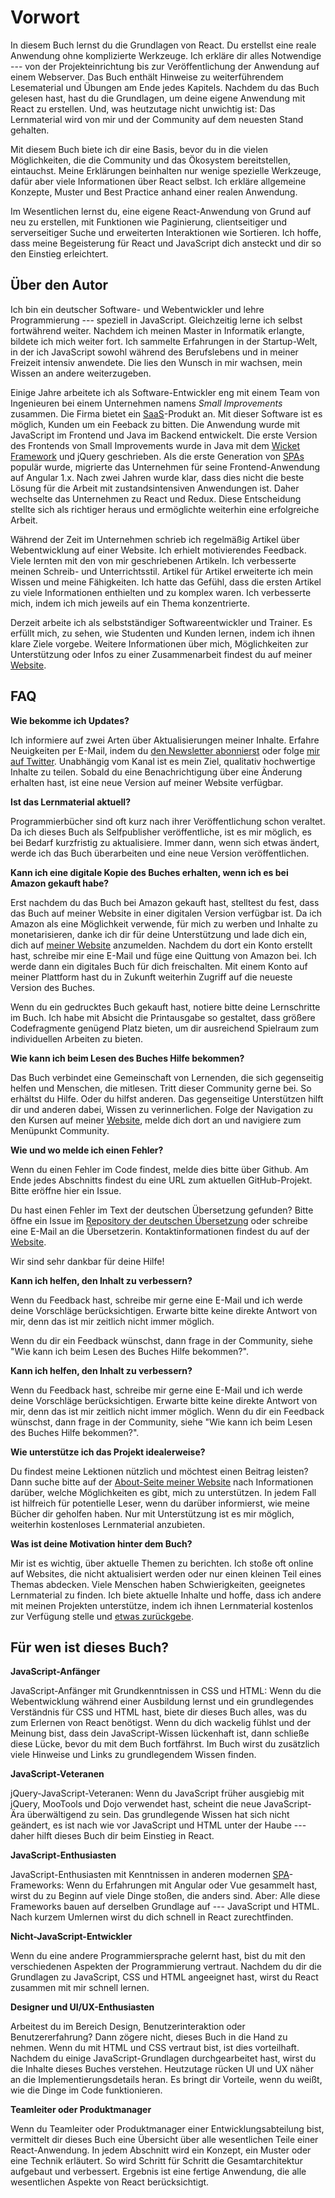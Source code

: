# Vorwort

In diesem Buch lernst du die Grundlagen von React. Du erstellst eine reale Anwendung ohne komplizierte Werkzeuge. Ich erkläre dir alles Notwendige --- von der Projekteinrichtung bis zur Veröffentlichung der Anwendung auf einem Webserver. Das Buch enthält Hinweise zu weiterführendem Lesematerial und Übungen am Ende jedes Kapitels. Nachdem du das Buch gelesen hast, hast du die Grundlagen, um deine eigene Anwendung mit React zu erstellen. Und, was heutzutage nicht unwichtig ist: Das Lernmaterial wird von mir und der Community auf dem neuesten Stand gehalten.

Mit diesem Buch biete ich dir eine Basis, bevor du in die vielen Möglichkeiten, die die Community und das Ökosystem bereitstellen, eintauchst. Meine Erklärungen beinhalten nur wenige spezielle Werkzeuge, dafür aber viele Informationen über React selbst. Ich erkläre allgemeine Konzepte, Muster und Best Practice anhand einer realen Anwendung.

Im Wesentlichen lernst du, eine eigene React-Anwendung von Grund auf neu zu erstellen, mit Funktionen wie Paginierung, clientseitiger und serverseitiger Suche und erweiterten Interaktionen wie Sortieren. Ich hoffe, dass meine Begeisterung für React und JavaScript dich ansteckt und dir so den Einstieg erleichtert.

## Über den Autor

Ich bin ein deutscher Software- und Webentwickler und lehre Programmierung --- speziell in JavaScript. Gleichzeitig lerne ich selbst fortwährend weiter. Nachdem ich meinen Master in Informatik erlangte, bildete ich mich weiter fort. Ich sammelte Erfahrungen in der Startup-Welt, in der ich JavaScript sowohl während des Berufslebens und in meiner Freizeit intensiv anwendete. Die lies den Wunsch in mir wachsen, mein Wissen an andere weiterzugeben.

Einige Jahre arbeitete ich als Software-Entwickler eng mit einem Team von Ingenieuren bei einem Unternehmen namens *Small Improvements* zusammen. Die Firma bietet ein [SaaS](https://de.wikipedia.org/wiki/Software_as_a_Service)-Produkt an. Mit dieser Software ist es möglich, Kunden um ein Feeback zu bitten. Die Anwendung wurde mit JavaScript im Frontend und Java im Backend entwickelt. Die erste Version des Frontends von Small Improvements wurde in Java mit dem [Wicket Framework](https://de.wikipedia.org/wiki/Apache_Wicket) und jQuery geschrieben. Als die erste Generation von [SPAs](https://de.wikipedia.org/wiki/Single-Page-Webanwendung) populär wurde, migrierte das Unternehmen für seine Frontend-Anwendung auf Angular 1.x. Nach zwei Jahren wurde klar, dass dies nicht die beste Lösung für die Arbeit mit zustandsintensiven Anwendungen ist. Daher wechselte das Unternehmen zu React und Redux. Diese Entscheidung stellte sich als richtiger heraus und ermöglichte weiterhin eine erfolgreiche Arbeit.

Während der Zeit im Unternehmen schrieb ich regelmäßig Artikel über Webentwicklung auf einer Website. Ich erhielt motivierendes Feedback. Viele lernten mit den von mir geschriebenen Artikeln. Ich verbesserte meinen Schreib- und Unterrichtsstil. Artikel für Artikel erweiterte ich mein Wissen und meine Fähigkeiten. Ich hatte das Gefühl, dass die ersten Artikel zu viele Informationen enthielten und zu komplex waren. Ich verbesserte mich, indem ich mich jeweils auf ein Thema konzentrierte.

Derzeit arbeite ich als selbstständiger Softwareentwickler und Trainer. Es erfüllt mich, zu sehen, wie Studenten und Kunden lernen, indem ich ihnen klare Ziele vorgebe. Weitere Informationen über mich, Möglichkeiten zur Unterstützung oder Infos zu einer Zusammenarbeit findest du auf meiner [Website](https://www.robinwieruch.de/about).

## FAQ

**Wie bekomme ich Updates?**

Ich informiere auf zwei Arten über Aktualisierungen meiner Inhalte. Erfahre Neuigkeiten per E-Mail, indem du [den Newsletter abonnierst](https://www.getrevue.co/profile/rwieruch) oder folge [mir auf Twitter](https://twitter.com/rwieruch). Unabhängig vom Kanal ist es mein Ziel, qualitativ hochwertige Inhalte zu teilen. Sobald du eine Benachrichtigung über eine Änderung erhalten hast, ist eine neue Version auf meiner Website verfügbar.

**Ist das Lernmaterial aktuell?**

Programmierbücher sind oft kurz nach ihrer Veröffentlichung schon veraltet. Da ich dieses Buch als Selfpublisher veröffentliche, ist es mir möglich, es bei Bedarf kurzfristig zu aktualisiere. Immer dann, wenn sich etwas ändert, werde ich das Buch überarbeiten und eine neue Version veröffentlichen.

**Kann ich eine digitale Kopie des Buches erhalten, wenn ich es bei Amazon gekauft habe?**

Erst nachdem du das Buch bei Amazon gekauft hast, stelltest du fest, dass das Buch auf meiner Website in einer digitalen Version verfügbar ist. Da ich Amazon als eine Möglichkeit verwende, für mich zu werben und Inhalte zu monetarisieren, danke ich dir für deine Unterstützung und lade dich ein, dich auf [meiner Website](https://www.robinwieruch.de/) anzumelden. Nachdem du dort ein Konto erstellt hast, schreibe mir eine E-Mail und füge eine Quittung von Amazon bei. Ich werde dann ein digitales Buch für dich freischalten. Mit einem Konto auf meiner Plattform hast du in Zukunft weiterhin Zugriff auf die neueste Version des Buches.

Wenn du ein gedrucktes Buch gekauft hast, notiere bitte deine Lernschritte im Buch. Ich habe mit Absicht die Printausgabe so gestaltet, dass größere Codefragmente genügend Platz bieten, um dir ausreichend Spielraum zum individuellen Arbeiten zu bieten.

**Wie kann ich beim Lesen des Buches Hilfe bekommen?**

Das Buch verbindet eine Gemeinschaft von Lernenden, die sich gegenseitig helfen und  Menschen, die mitlesen. Tritt dieser Community gerne bei. So erhältst du Hilfe. Oder du hilfst anderen. Das gegenseitige Unterstützen hilft dir und anderen dabei, Wissen zu verinnerlichen. Folge der Navigation zu den Kursen auf meiner [Website](https://www.robinwieruch.de/), melde dich dort an und navigiere zum Menüpunkt Community.

**Wie und wo melde ich einen Fehler?**

Wenn du einen Fehler im Code findest, melde dies bitte über Github. Am Ende jedes Abschnitts findest du eine URL zum aktuellen GitHub-Projekt. Bitte eröffne hier ein Issue. 

Du hast einen Fehler im Text der deutschen Übersetzung gefunden? Bitte öffne ein Issue im [Repository der deutschen Übersetzung](https://github.com/the-road-to-learn-react/the-road-to-react-german) oder schreibe eine E-Mail an die Übersetzerin. Kontaktinformationen findest du auf der [Website](https://www.astrid-guenther.de).

Wir sind sehr dankbar für deine Hilfe!

**Kann ich helfen, den Inhalt zu verbessern?**

Wenn du Feedback hast, schreibe mir gerne eine E-Mail und ich werde deine Vorschläge berücksichtigen. Erwarte bitte keine direkte Antwort von mir, denn das ist mir zeitlich nicht immer möglich. 

Wenn du dir ein Feedback wünschst, dann frage in der Community, siehe "Wie kann ich beim Lesen des Buches Hilfe bekommen?".

**Kann ich helfen, den Inhalt zu verbessern?**

Wenn du Feedback hast, schreibe mir gerne eine E-Mail und ich werde deine Vorschläge berücksichtigen. Erwarte bitte keine direkte Antwort von mir, denn das ist mir zeitlich nicht immer möglich. Wenn du dir ein Feedback wünschst, dann frage in der Community, siehe "Wie kann ich beim Lesen des Buches Hilfe bekommen?".

**Wie unterstütze ich das Projekt idealerweise?**

Du findest meine Lektionen nützlich und möchtest einen Beitrag leisten? Dann suche bitte auf der [About-Seite meiner Website](https://www.robinwieruch.de/about/) nach Informationen darüber, welche Möglichkeiten es gibt, mich zu unterstützen. In jedem Fall ist hilfreich für potentielle Leser, wenn du darüber informierst, wie meine Bücher dir geholfen haben. Nur mit Unterstützung ist es mir möglich, weiterhin kostenloses Lernmaterial anzubieten.

**Was ist deine Motivation hinter dem Buch?**

Mir ist es wichtig, über aktuelle Themen zu berichten. Ich stoße oft online auf Websites, die nicht aktualisiert werden oder nur einen kleinen Teil eines Themas abdecken. Viele Menschen haben Schwierigkeiten, geeignetes Lernmaterial zu finden. Ich biete aktuelle Inhalte und hoffe, dass ich andere mit meinen Projekten unterstütze, indem ich ihnen Lernmaterial kostenlos zur Verfügung stelle und [etwas zurückgebe](https://www.robinwieruch.de/giving-back-by-learning-react/).

## Für wen ist dieses Buch?

**JavaScript-Anfänger**

JavaScript-Anfänger mit Grundkenntnissen in CSS und HTML: Wenn du die Webentwicklung während einer Ausbildung lernst und ein grundlegendes Verständnis für CSS und HTML hast, biete dir dieses Buch alles, was du zum Erlernen von React benötigst. Wenn du dich wackelig fühlst und der Meinung bist, dass dein JavaScript-Wissen lückenhaft ist, dann schließe diese Lücke, bevor du mit dem Buch fortfährst. Im Buch wirst du zusätzlich viele Hinweise und Links zu grundlegendem Wissen finden.

**JavaScript-Veteranen**

jQuery-JavaScript-Veteranen: Wenn du JavaScript früher ausgiebig mit jQuery, MooTools und Dojo verwendet hast, scheint die neue JavaScript-Ära überwältigend zu sein. Das grundlegende Wissen hat sich nicht geändert, es ist nach wie vor JavaScript und HTML unter der Haube --- daher hilft dieses Buch dir beim Einstieg in React.

**JavaScript-Enthusiasten**

JavaScript-Enthusiasten mit Kenntnissen in anderen modernen [SPA](https://de.wikipedia.org/wiki/Single-Page-Webanwendung)-Frameworks: Wenn du Erfahrungen mit Angular oder Vue gesammelt hast, wirst du zu Beginn auf viele Dinge stoßen, die anders sind. Aber: Alle diese Frameworks bauen auf derselben Grundlage auf --- JavaScript und HTML. Nach kurzem Umlernen wirst du dich schnell in React zurechtfinden.

**Nicht-JavaScript-Entwickler**

Wenn du eine andere Programmiersprache gelernt hast, bist du mit den verschiedenen Aspekten der Programmierung vertraut. Nachdem du dir die Grundlagen zu JavaScript, CSS und HTML angeeignet hast, wirst du React zusammen mit mir schnell lernen.

**Designer und UI/UX-Enthusiasten**

Arbeitest du im Bereich Design, Benutzerinteraktion oder Benutzererfahrung? Dann zögere nicht, dieses Buch in die Hand zu nehmen. Wenn du mit HTML und CSS vertraut bist, ist dies vorteilhaft. Nachdem du einige JavaScript-Grundlagen durchgearbeitet hast, wirst du die Inhalte dieses Buches verstehen. Heutzutage rücken UI und UX näher an die Implementierungsdetails heran. Es bringt dir Vorteile, wenn du weißt, wie die Dinge im Code funktionieren.

**Teamleiter oder Produktmanager**

Wenn du Teamleiter oder Produktmanager einer Entwicklungsabteilung bist, vermittelt dir dieses Buch eine Übersicht über alle wesentlichen Teile einer React-Anwendung. In jedem Abschnitt wird ein Konzept, ein Muster oder eine Technik erläutert. So wird Schritt für Schritt die Gesamtarchitektur aufgebaut und verbessert. Ergebnis ist eine fertige Anwendung, die alle wesentlichen Aspekte von React berücksichtigt.
